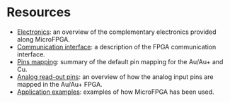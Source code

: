 # Resources

- [Electronics](resource1_electronics.md): an overview of the complementary electronics provided along MicroFPGA.
- [Communication interface](resource2_communication.md): a description of the FPGA communication interface.
- [Pins mapping](resource3_pins_br.md): summary of the default pin mapping for the Au/Au+ and Cu.
- [Analog read-out pins](resource4_ai_au.md): an overview of how the analog input pins are mapped in the Au/Au+ FPGA.
- [Application examples](resource5_application.md): examples of how MicroFPGA has been used.

